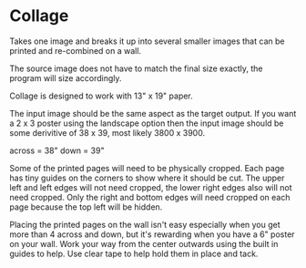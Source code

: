 # Collage
Takes one image and breaks it up into several smaller images that can be printed and re-combined on a wall.

The source image does not have to match the final size exactly, the program will size accordingly.

Collage is designed to work with 13" x 19" paper.

The input image should be the same aspect as the target output. If you want a 2 x 3 poster using the landscape option then the input image should be some derivitive of 38 x 39, most likely 3800 x 3900.

across = 38"
down = 39"

Some of the printed pages will need to be physically cropped. Each page has tiny guides on the corners to show where it should be cut. The upper left and left edges will not need cropped, the lower right edges also will not need cropped.  Only the right and bottom edges will need cropped on each page because the top left will be hidden.

Placing the printed pages on the wall isn't easy especially when you get more than 4 across and down, but it's rewarding when you have a 6" poster on your wall.  Work your way from the center outwards using the built in guides to help.  Use clear tape to help hold them in place and tack.

